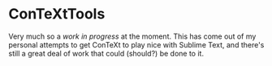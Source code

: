# ConTeXtTools

Very much so a *work in progress* at the moment. This has come out of my personal attempts to get ConTeXt to play nice with Sublime Text, and there's still a great deal of work that could (should?) be done to it.
